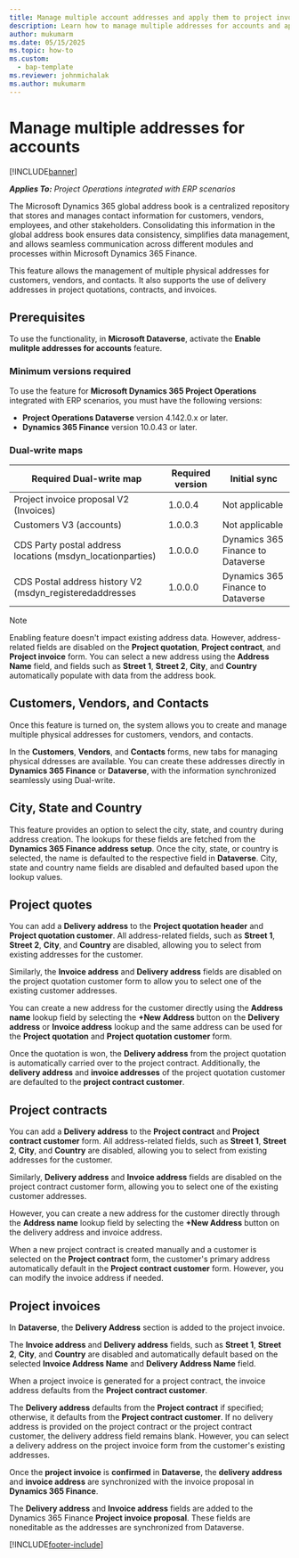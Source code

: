 ```yaml
---
title: Manage multiple account addresses and apply them to project invoices.
description: Learn how to manage multiple addresses for accounts and apply them to project invoices in Project Operations integrated with ERP scenarios.
author: mukumarm
ms.date: 05/15/2025
ms.topic: how-to
ms.custom: 
  - bap-template
ms.reviewer: johnmichalak
ms.author: mukumarm
---
```


# Manage multiple addresses for accounts

[!INCLUDE[banner](../../includes/banner.md)]

_**Applies To:** Project Operations integrated with ERP scenarios_

The Microsoft Dynamics 365 global address book is a centralized repository that stores and manages contact information for customers, vendors, employees, and other stakeholders. Consolidating this information in the global address book ensures data consistency, simplifies data management, and allows seamless communication across different modules and processes within Microsoft Dynamics 365 Finance.

This feature allows the management of multiple physical addresses for customers, vendors, and contacts. It also supports the use of delivery addresses in project quotations, contracts, and invoices.

## Prerequisites

To use the functionality, in **Microsoft Dataverse**, activate the **Enable mulitple addresses for accounts** feature.

### Minimum versions required

To use the feature for **Microsoft Dynamics 365 Project Operations** integrated with ERP scenarios, you must have the following versions:

- **Project Operations Dataverse** version 4.142.0.x or later.
- **Dynamics 365 Finance** version 10.0.43 or later.

### Dual-write maps

| Required Dual-write map | Required version |Initial sync|
|---|---|---|
| Project invoice proposal V2 (Invoices) | 1.0.0.4 |Not applicable|
|Customers V3 (accounts)|1.0.0.3|Not applicable|
|CDS Party postal address locations (msdyn_locationparties)|1.0.0.0|Dynamics 365 Finance to Dataverse|
|CDS Postal address history V2 (msdyn_registeredaddresses|1.0.0.0|Dynamics 365 Finance to Dataverse|

> [!NOTE]
> Enabling feature doesn't impact existing address data. However, address-related fields are disabled on the **Project quotation**, **Project contract**, and **Project invoice** form. You can select a new address using the **Address Name** field, and fields such as **Street 1**, **Street 2**, **City**, and **Country** automatically populate with data from the address book.

## Customers, Vendors, and Contacts

Once this feature is turned on, the system allows you to create and manage multiple physical addresses for customers, vendors, and contacts. 

In the **Customers**, **Vendors**, and **Contacts** forms, new tabs for managing physical ddresses are available. You can create these addresses directly in **Dynamics 365 Finance** or **Dataverse**, with the information synchronized seamlessly using Dual-write.

## City, State and Country
This feature provides an option to select the city, state, and country during address creation. The lookups for these fields are fetched from the **Dynamics 365 Finance address setup**. Once the city, state, or country is selected, the name is defaulted to the respective field in **Dataverse**. City, state and country name fields are disabled and defaulted based upon the lookup values.

## Project quotes

You can add a **Delivery address** to the **Project quotation header** and **Project quotation customer**. All address-related fields, such as **Street 1**, **Street 2**, **City**, and **Country** are disabled, allowing you to select from existing addresses for the customer. 

Similarly, the **Invoice address** and **Delivery address** fields are disabled on the project quotation customer form to allow you to select one of the existing customer addresses.

You can create a new address for the customer directly using the **Address name** lookup field by selecting the **+New Address** button on the **Delivery address** or **Invoice address** lookup and the same address can be used for the **Project quotation** and **Project quotation customer** form.

Once the quotation is won, the **Delivery address** from the project quotation is automatically carried over to the project contract. 
Additionally, the **delivery address** and **invoice addresses** of the project quotation customer are defaulted to the **project contract customer**. 

## Project contracts

You can add a **Delivery address** to the **Project contract** and **Project contract customer** form. All address-related fields, such as  **Street 1**, **Street 2**, **City**, and **Country** are disabled, allowing you to select from existing addresses for the customer. 

Similarly, **Delivery address** and **Invoice address** fields are disabled on the project contract customer form, allowing you to select one of the existing customer addresses.

However, you can create a new address for the customer directly through the **Address name** lookup field by selecting the **+New Address** button on the delivery address and invoice address. 

When a new project contract is created manually and a customer is selected on the **Project contract** form, the customer's primary address automatically default in the **Project contract customer** form. However, you can modify the invoice address if needed. 

## Project invoices

In **Dataverse**, the **Delivery Address** section is added to the project invoice. 

The **Invoice address** and **Delivery address** fields, such as **Street 1**, **Street 2**, **City**, and **Country** are disabled and automatically default based on the selected **Invoice Address Name** and **Delivery Address Name** field.

When a project invoice is generated for a project contract, the invoice address defaults from the **Project contract customer**. 

The **Delivery address** defaults from the **Project contract** if specified; otherwise, it defaults from the **Project contract customer**. If no delivery address is provided on the project contract or the project contract customer, the delivery address field remains blank. However, you can select a delivery address on the project invoice form from the customer's existing addresses.

Once the **project invoice** is **confirmed** in **Dataverse**, the **delivery address** and **invoice address** are synchronized with the invoice proposal in **Dynamics 365 Finance**.

The **Delivery address** and **Invoice address** fields are added to the Dynamics 365 Finance **Project invoice proposal**. These fields are noneditable as the addresses are synchronized from Dataverse.

[!INCLUDE[footer-include](../../includes/footer-banner.md)]

